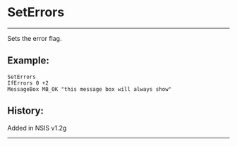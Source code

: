 # SetErrors

---

Sets the error flag.

## Example:

	SetErrors
	IfErrors 0 +2
	MessageBox MB_OK "this message box will always show"

## History:

Added in NSIS v1.2g

---
